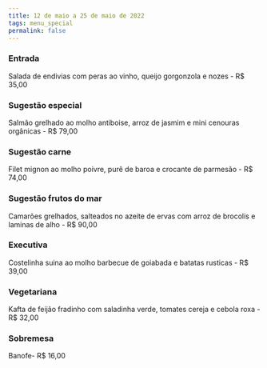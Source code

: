 ```yaml
---
title: 12 de maio a 25 de maio de 2022
tags: menu_special
permalink: false
---
```

### Entrada

Salada de endivias com peras ao vinho, queijo gorgonzola e nozes - R$ 35,00

### Sugestão especial

Salmão grelhado ao molho antiboise, arroz de jasmim e mini cenouras orgânicas - R$ 79,00

### Sugestão carne

Filet mignon ao molho poivre, purê de baroa e crocante de parmesão - R$ 74,00

### Sugestão frutos do mar

Camarões grelhados, salteados no azeite de ervas com arroz de brocolis e laminas de alho - R$ 90,00

### Executiva

Costelinha suina ao molho barbecue de goiabada e batatas rusticas  - R$ 39,00

### Vegetariana

Kafta de feijão fradinho com saladinha verde, tomates cereja e cebola roxa - R$ 32,00

### Sobremesa

Banofe- R$ 16,00